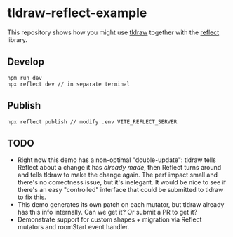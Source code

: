 # tldraw-reflect-example

This repository shows how you might use [tldraw](https://github.com/tldraw/tldraw) together with the [reflect](https://reflect.net/) library.

## Develop

```
npm run dev
npx reflect dev // in separate terminal
```

## Publish

```
npx reflect publish // modify .env VITE_REFLECT_SERVER
```

## TODO

- Right now this demo has a non-optimal "double-update": tldraw tells Reflect about a change it has _already made_, then Reflect turns around and tells tldraw to make the change again. The perf impact small and there's no correctness issue, but it's inelegant. It would be nice to see if there's an easy "controlled" interface that could be submitted to tldraw to fix this.
- This demo generates its own patch on each mutator, but tldraw already has this info internally. Can we get it? Or submit a PR to get it?
- Demonstrate support for custom shapes + migration via Reflect mutators and roomStart event handler.
